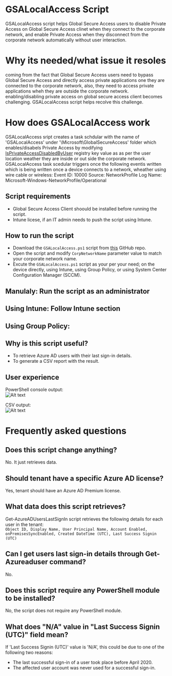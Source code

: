 # GSALocalAccess Script
GSALocalAccess script helps Global Secure Access users to disable Private Access on Global Secure Access clinet when they connect to the corporate network, and enable Private Access when they disconnect from the corporate network automatically without user interaction.

# Why its needed/what issue it resoles
coming from the fact that Global Secure Access users need to bypass Global Secure Access and directly access private applications one they are connected to the corporate network, also, they need to access private applications wheh they are outside the corporate network. enabling/disabling private access on global secure access client becomes challenging. GSALocalAccess script helps recolve this challenge.

# How does GSALocalAccess work
GSALocalAccess sript creates a task schdular with the name of 'GSALocalAccess' under '\Microsoft\GlobalSecureAccess' folder which enables/disabels Private Access by modifying [IsPrivateAccessDisabledByUser](https://learn.microsoft.com/en-us/entra/global-secure-access/how-to-install-windows-client#disable-or-enable-private-access-on-the-client) registry key value as as per the user location weather they are inside or out side the corporate network. GSALocalAccess task scedular triggers once the following eventis  written which is being written once a device connects to a network, wheather using wire cable or wireless:
Event ID: 10000
Source: NetworkProfile
Log Name: Microsoft-Windows-NetworkProfile/Operational

## Script requirements
- Global Secure Access Client shoould be installed before running the script.
- Intune licese, if an IT admin needs to push the script using Intune.

## How to run the script
- Download the `GSALocalAccess.ps1` script from [this](https://github.com/mzmaili/Get-AzureADUsersLastSignIn) GitHub repo.
- Open the script and modify `CorpNetworkName` parameter value to match your corporate network name.
- Excute the `GSALocalAccess.ps1` script as your per your need; on the device directly, using Intune, using Group Policy, or using System Center Configuration Manager (SCCM).

## Manulaly: Run the script as an administrator
## Using Intune: Follow Intune section
## Using Group Policy:


## Why is this script useful?
- To retrieve Azure AD users with their last sign-in details.
- To generate a CSV report with the result.

## User experience
PowerShell console output:  
![Alt text](https://github.com/mzmaili/Get-AzureADUsersLastSignIn/blob/main/media/PS.png "PowerShell Output")  

CSV output:  
![Alt text](https://github.com/mzmaili/Get-AzureADUsersLastSignIn/blob/main/media/CSV.png "CSV Output")  

# Frequently asked questions
## Does this script change anything?
No. It just retrieves data.

## Should tenant have a specific Azure AD license?
Yes, tenant should have an Azure AD Premium license.

## What data does this script retrieves?
Get-AzureADUsersLastSignIn script retrieves the following details for each user in the tenant:  
`Object ID, Display Name, User Principal Name, Account Enabled, onPremisesSyncEnabled, Created DateTime (UTC), Last Success Signin (UTC)`

## Can I get users last sign-in details through Get-Azureaduser command?
No.

## Does this script require any PowerShell module to be installed?
No, the script does not require any PowerShell module.

## What does "N/A" value in "Last Success Signin (UTC)" field mean?
If 'Last Success Signin (UTC)' value is 'N/A', this could be due to one of the following two reasons:
- The last successful sign-in of a user took place before April 2020.
- The affected user account was never used for a successful sign-in.
